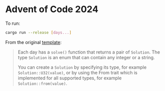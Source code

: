 # Advent of Code 2024

To run:

```sh
cargo run --release [days...]
```

From the original [template]:

> Each day has a `solve()` function that returns a pair of `Solution`.
> The type `Solution` is an enum that can contain any integer or a
> string.
> 
> You can create a `Solution` by specifying its type, for example
> `Solution::U32(value)`, or by using the From trait which is
> implemented for all supported types, for example
> `Solution::from(value)`.

[template]: https://github.com/agubelu/AoC-rust-template
